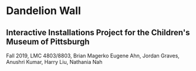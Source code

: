 # Dandelion Wall
## Interactive Installations Project for the Children's Museum of Pittsburgh
Fall 2019, LMC 4803/8803, Brian Magerko
Eugene Ahn, Jordan Graves, Anushri Kumar, Harry Liu, Nathania Nah
